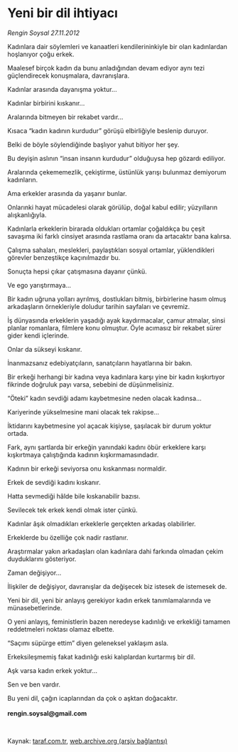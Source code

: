 # Yeni bir dil ihtiyacı 

*Rengin Soysal 27.11.2012*

<div class="yazi"><p>Kadınlara dair söylemleri ve kanaatleri kendilerininkiyle bir olan kadınlardan hoşlanıyor çoğu erkek. </p>
<p>Maalesef birçok kadın da bunu anladığından devam ediyor aynı tezi güçlendirecek konuşmalara, davranışlara. </p>
<p>Kadınlar arasında dayanışma yoktur...</p>
<p>Kadınlar birbirini kıskanır...</p>
<p>Aralarında bitmeyen bir rekabet vardır...</p>
<p>Kısaca “kadın kadının kurdudur” görüşü elbirliğiyle beslenip duruyor.</p>
<p>Belki de böyle söylendiğinde başlıyor yahut bitiyor her şey.</p>
<p>Bu deyişin aslının “insan insanın kurdudur” olduğuysa hep gözardı ediliyor.</p>
<p>Aralarında çekememezlik, çekiştirme, üstünlük yarışı bulunmaz demiyorum kadınların.</p>
<p>Ama erkekler arasında da yaşanır bunlar.</p>
<p>Onlarınki hayat mücadelesi olarak görülüp, doğal kabul edilir; yüzyılların alışkanlığıyla.</p>
<p>Kadınlarla erkeklerin birarada oldukları ortamlar çoğaldıkça bu çeşit savaşıma iki farklı cinsiyet arasında rastlama oranı da artacaktır bana kalırsa.</p>
<p>Çalışma sahaları, meslekleri, paylaştıkları sosyal ortamlar, yüklendikleri görevler benzeştikçe kaçınılmazdır bu.</p>
<p>Sonuçta hepsi çıkar çatışmasına dayanır çünkü.</p>
<p>Ve ego yarıştırmaya...</p>
<p>Bir kadın uğruna yolları ayrılmış, dostlukları bitmiş, birbirlerine hasım olmuş arkadaşların örnekleriyle doludur tarihin sayfaları ve çevremiz.</p>
<p>İş dünyasında erkeklerin yaşadığı ayak kaydırmacalar, çamur atmalar, sinsi planlar romanlara, filmlere konu olmuştur. Öyle acımasız bir rekabet sürer gider kendi içlerinde.</p>
<p>Onlar da sükseyi kıskanır.</p>
<p>İnanmazsanız edebiyatçıların, sanatçıların hayatlarına bir bakın.</p>
<p>Bir erkeği herhangi bir kadına veya kadınlara karşı yine bir kadın kışkırtıyor fikrinde doğruluk payı varsa, sebebini de düşünmelisiniz.</p>
<p>“Öteki” kadın sevdiği adamı kaybetmesine neden olacak kadınsa...</p>
<p>Kariyerinde yükselmesine mani olacak tek rakipse...</p>
<p>İktidarını kaybetmesine yol açacak kişiyse, şaşılacak bir durum yoktur ortada.</p>
<p>Fark, aynı şartlarda bir erkeğin yanındaki kadını öbür erkeklere karşı kışkırtmaya çalıştığında kadının kışkırmamasındadır.</p>
<p>Kadının bir erkeği seviyorsa onu kıskanması normaldir.</p>
<p>Erkek de sevdiği kadını kıskanır.</p>
<p>Hatta sevmediği hâlde bile kıskanabilir bazısı.</p>
<p>Sevilecek tek erkek kendi olmak ister çünkü.</p>
<p>Kadınlar âşık olmadıkları erkeklerle gerçekten arkadaş olabilirler. </p>
<p>Erkeklerde bu özelliğe çok nadir rastlanır.</p>
<p>Araştırmalar yakın arkadaşları olan kadınlara dahi farkında olmadan çekim duyduklarını gösteriyor.</p>
<p>Zaman değişiyor...</p>
<p>İlişkiler de değişiyor, davranışlar da değişecek biz istesek de istemesek de.</p>
<p>Yeni bir dil, yeni bir anlayış gerekiyor kadın erkek tanımlamalarında ve münasebetlerinde.</p>
<p>O yeni anlayış, feministlerin bazen neredeyse kadınlığı ve erkekliği tamamen reddetmeleri noktası olamaz elbette.</p>
<p>“Saçımı süpürge ettim” diyen geleneksel yaklaşım asla.</p>
<p>Erkeksileşmemiş fakat kadınlığı eski kalıplardan kurtarmış bir dil.</p>
<p>Aşk varsa kadın erkek yoktur...</p>
<p>Sen ve ben vardır.</p>
<p>Bu yeni dil, çağın icaplarından da çok o aşktan doğacaktır.<br/><br/><b>rengin.soysal@gmail.com</b></p>
<p> </p>
</div>

Kaynak: [taraf.com.tr](http://www.taraf.com.tr:80/rengin-soysal/makale-yeni-bir-dil-ihtiyaci.htm), [web.archive.org (arşiv bağlantısı)](http://web.archive.org/web/20131226060336/http://www.taraf.com.tr:80/rengin-soysal/makale-yeni-bir-dil-ihtiyaci.htm)
